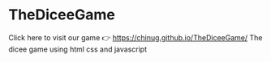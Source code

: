 # TheDiceeGame
Click here to visit our game 👉 https://chinug.github.io/TheDiceeGame/
The dicee game using html css and javascript
